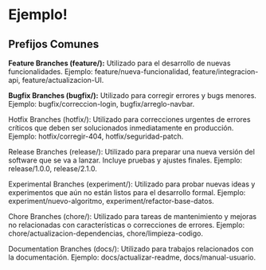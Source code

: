 # Ejemplo!
## Prefijos Comunes

**Feature Branches (feature/):** Utilizado para el desarrollo de nuevas funcionalidades.
Ejemplo: feature/nueva-funcionalidad, feature/integracion-api, feature/actualizacion-UI.

**Bugfix Branches (bugfix/):** Utilizado para corregir errores y bugs menores.
Ejemplo: bugfix/correccion-login, bugfix/arreglo-navbar.

Hotfix Branches (hotfix/): Utilizado para correcciones urgentes de errores críticos que deben ser solucionados inmediatamente en producción.
Ejemplo: hotfix/corregir-404, hotfix/seguridad-patch.

Release Branches (release/): Utilizado para preparar una nueva versión del software que se va a lanzar. Incluye pruebas y ajustes finales.
Ejemplo: release/1.0.0, release/2.1.0.

Experimental Branches (experiment/): Utilizado para probar nuevas ideas y experimentos que aún no están listos para el desarrollo formal.
Ejemplo: experiment/nuevo-algoritmo, experiment/refactor-base-datos.

Chore Branches (chore/): Utilizado para tareas de mantenimiento y mejoras no relacionadas con características o correcciones de errores.
Ejemplo: chore/actualizacion-dependencias, chore/limpieza-codigo.

Documentation Branches (docs/): Utilizado para trabajos relacionados con la documentación.
Ejemplo: docs/actualizar-readme, docs/manual-usuario.

